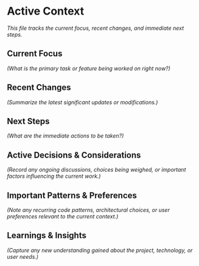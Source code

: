 # Active Context

_This file tracks the current focus, recent changes, and immediate next steps._

## Current Focus

_(What is the primary task or feature being worked on right now?)_

## Recent Changes

_(Summarize the latest significant updates or modifications.)_

## Next Steps

_(What are the immediate actions to be taken?)_

## Active Decisions & Considerations

_(Record any ongoing discussions, choices being weighed, or important factors influencing the current work.)_

## Important Patterns & Preferences

_(Note any recurring code patterns, architectural choices, or user preferences relevant to the current context.)_

## Learnings & Insights

_(Capture any new understanding gained about the project, technology, or user needs.)_
